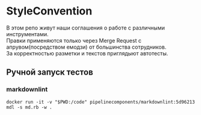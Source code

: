 # StyleConvention

В этом репо живут наши соглашения о работе с различными инструментами.  
Правки применяются только через Merge Request с апрувом(посредством емодзи) от большинства сотрудников.  
За корректностью разметки и текстов приглядыют автотесты.

## Ручной запуск тестов

### markdownlint

`docker run -it -v "$PWD:/code" pipelinecomponents/markdownlint:5d96213 mdl -s md.rb -w .`
